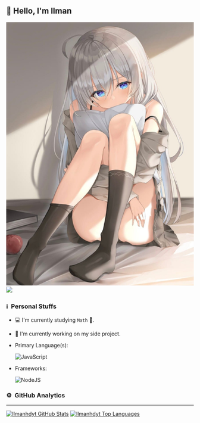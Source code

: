 ## 👋 Hello, I'm Ilman

![Banner](elaina.jpg) <br />
[<img src="https://img.shields.io/badge/instagram-%23E4405F.svg?&style=for-the-badge&logo=instagram&logoColor=white">](https://instagram.com/wakaba.hiiro)

### ℹ &nbsp;Personal Stuffs
- 💻 I'm currently studying `Math` 🚀.
- 🔭 I'm currently working on my side project.
- Primary Language(s): &nbsp;

  ![JavaScript](https://img.shields.io/badge/JavaScript-323330?style=for-the-badge&logo=javascript&logoColor=F7DF1E)

- Frameworks: &nbsp;

  ![NodeJS](https://img.shields.io/badge/Node.js-43853D?style=for-the-badge&logo=node.js&logoColor=white)


### ⚙ &nbsp;GitHub Analytics

---

[![Ilmanhdyt GitHub Stats](https://github-readme-stats.vercel.app/api?username=ilmanhdyt&show_icons=true&hide=issues&theme=radical)](https://github-readme-stats.vercel.app)
[![Ilmanhdyt Top Languages](https://github-readme-stats.vercel.app/api/top-langs?username=ilmanhdyt&layout=compact&theme=radical)](https://github-readme-stats.vercel.app)

